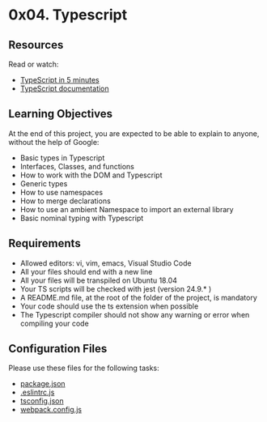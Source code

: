 # 0x04. Typescript

## Resources
Read or watch:

- [TypeScript in 5 minutes](https://typescriptlang.org/docs/handbook/typescript-in-5-minutes.html)
- [TypeScript documentation](https://typescriptlang.org/docs/)

## Learning Objectives
At the end of this project, you are expected to be able to explain to anyone, without the help of Google:

- Basic types in Typescript
- Interfaces, Classes, and functions
- How to work with the DOM and Typescript
- Generic types
- How to use namespaces
- How to merge declarations
- How to use an ambient Namespace to import an external library
- Basic nominal typing with Typescript

## Requirements
- Allowed editors: vi, vim, emacs, Visual Studio Code
- All your files should end with a new line
- All your files will be transpiled on Ubuntu 18.04
- Your TS scripts will be checked with jest (version 24.9.* )
- A README.md file, at the root of the folder of the project, is mandatory
- Your code should use the ts extension when possible
- The Typescript compiler should not show any warning or error when compiling your code

## Configuration Files
Please use these files for the following tasks:

- [package.json](./package.json)
- [.eslintrc.js](./.eslintrc.js)
- [tsconfig.json](./tsconfig.json)
- [webpack.config.js](./webpack.config.js)